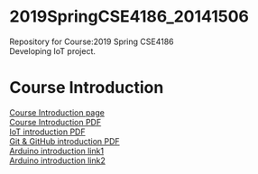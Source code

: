# 2019SpringCSE4186_20141506
Repository for Course:2019 Spring CSE4186  
Developing IoT project.  
# Course Introduction
[Course Introduction page](http://bit.ly/2019socapston)  
[Course Introduction PDF](https://1drv.ms/b/s!AtwGHpDGDtFagYp3-SSejXoNSmBKuw)  
[IoT introduction PDF](https://1drv.ms/b/s!AtwGHpDGDtFa71xgSMrrZQF6-7xR)  
[Git & GitHub introduction PDF](https://1drv.ms/b/s!AtwGHpDGDtFa73oTUdSwTQ3XZCVX)  
[Arduino introduction link1](https://1drv.ms/b/s!AtwGHpDGDtFa73sr2Cskm39ZHx7n)  
[Arduino introduction link2](https://1drv.ms/b/s!AtwGHpDGDtFagYkfnwZQxH74vmDl1w)  
